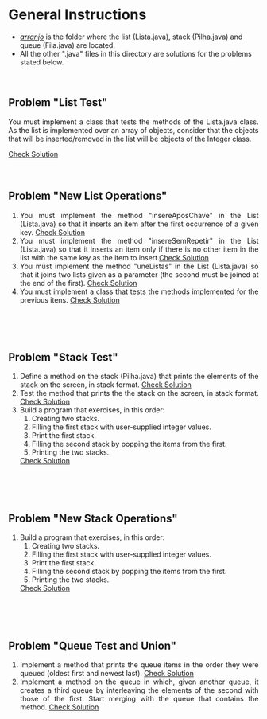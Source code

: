 # General Instructions

* *[arranjo](./arranjo/)* is the folder where the list (Lista.java), stack (Pilha.java) and queue (Fila.java) are located.
* All the other ".java" files in this directory are solutions for the problems stated below.

<section>
<div align="justify">
<br/>

<h2> Problem "List Test" </h2>
<p>
You must implement a class that tests the methods of the Lista.java class. As the list is implemented over an array of objects, consider that the objects that will be inserted/removed in the list will be objects of the Integer class. 
</p>
<a href="./TestaLista.java">Check Solution</a>  
<br>
<br>
<br>
  
  
<h2> Problem "New List Operations" </h2>
<ol>
  <li>
You must implement the method "insereAposChave" in the List (Lista.java) so that it inserts an item after the first occurrence of a given key. <a href="./arranjo/Lista.java#L63" target="_blank">Check Solution</a> 
  </li>
  <li>
  You must implement the method "insereSemRepetir" in the List (Lista.java) so that it inserts an item only if there is no other item in the list with the same key as the item to insert.<a href="./arranjo/Lista.java#L106" target="_blank">Check Solution</a> 
  </li>
  <li>
  You must implement the method "uneListas" in the List (Lista.java) so that it joins two lists given as a parameter (the second must be joined at the end of the first). <a href="./arranjo/Lista.java#L129" target="_blank">Check Solution</a> 
  </li>
  
  <li>
  You must implement a class that tests the methods implemented for the previous itens. <a href="./TestaLista2.java" target="_blank">Check Solution</a> 
  </li>
</ol>
<br>
<br>
<br>
  
  
<h2> Problem "Stack Test" </h2>
<ol>
<li>
Define a method on the stack (Pilha.java) that prints the elements of the stack on the screen, in stack format. <a href="./arranjo/Pilha.java#L30" target="_blank">Check Solution</a> 
</li>
<li>
Test the method  that prints the the stack on the screen, in stack format. <a href="./arranjo/TestaPilha.java" target="_blank">Check Solution</a> 
</li>
  
<li>
  Build a program that exercises, in this order:
  <ol>
  <li>Creating two stacks.</li>
  <li>Filling the first stack with user-supplied integer values.</li>
  <li>Print the first stack.</li>
  <li>Filling the second stack by popping the items from the first.</li>
  <li>Printing the two stacks.</li>
  </ol>
  <a href="./TestaPilha2.java" target="_blank">Check Solution</a> 
</li>
</ol>
<br>
<br>
<br>
  
  
<h2> Problem "New Stack Operations" </h2>
<ol>
  <li>
  Build a program that exercises, in this order:
  <ol>
  <li>Creating two stacks.</li>
  <li>Filling the first stack with user-supplied integer values.</li>
  <li>Print the first stack.</li>
  <li>Filling the second stack by popping the items from the first.</li>
  <li>Printing the two stacks.</li>
  </ol>
  <a href="./TestaPilha2.java" target="_blank">Check Solution</a> 
  </li>
</ol>  
<br>
<br>
<br>

<h2> Problem "Queue Test and Union" </h2>
<ol>
  <li>
  Implement a method that prints the queue items in the order they were queued (oldest first and newest last).  <a href="./arranjo/Fila#L36.java" target="_blank">Check Solution</a> 
  </li>
  <li>
  Implement a method on the queue in which, given another queue, it creates a third queue by interleaving the elements of the second with those of the first. Start merging with the queue that contains the method.  <a href="./arranjo/Fila#L46.java" target="_blank">Check Solution</a>
  </li>
</ol>  
</div>   
</section>  

